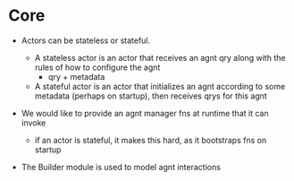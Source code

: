 
# Core

- Actors can be stateless or stateful.
    - A stateless actor is an actor that receives an agnt qry along with the rules of how to configure the agnt
        - qry + metadata
    - A stateful actor is an actor that initializes an agnt according to some metadata (perhaps on startup), then receives qrys for this agnt

- We would like to provide an agnt manager fns at runtime that it can invoke
    - if an actor is stateful, it makes this hard, as it bootstraps fns on startup

- The Builder module is used to model agnt interactions